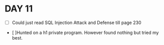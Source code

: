 # DAY 11 

* [ ] Could just read SQL Injection Attack and Defense till page 230
* [ ]Hunted on a h1 private program. However found nothing but tried my best.
